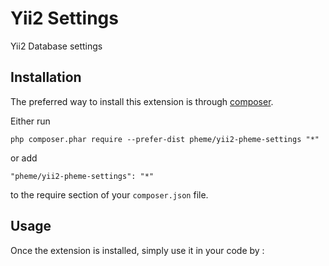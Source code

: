 Yii2 Settings
=============
Yii2 Database settings

Installation
------------

The preferred way to install this extension is through [composer](http://getcomposer.org/download/).

Either run

```
php composer.phar require --prefer-dist pheme/yii2-pheme-settings "*"
```

or add

```
"pheme/yii2-pheme-settings": "*"
```

to the require section of your `composer.json` file.


Usage
-----

Once the extension is installed, simply use it in your code by  :
